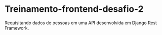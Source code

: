 # Treinamento-frontend-desafio-2
Requisitando dados de pessoas em uma API desenvolvida em Django Rest Framework.
